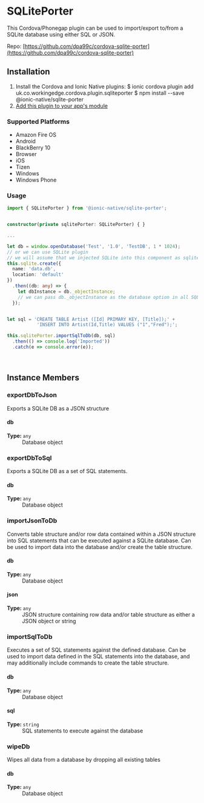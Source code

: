 # SQLitePorter 


This Cordova/Phonegap plugin can be used to import/export to/from a SQLite database using either SQL or JSON.


Repo: [https://github.com/dpa99c/cordova-sqlite-porter](https://github.com/dpa99c/cordova-sqlite-porter)



## Installation 

<ol>
<li>Install the Cordova and Ionic Native plugins:
<code-block language="shell">$ ionic cordova plugin add uk.co.workingedge.cordova.plugin.sqliteporter
$ npm install --save @ionic-native/sqlite-porter
</code-block>
</li>
<li><a href="/docs/native/#Add_Plugins_to_Your_App_Module">Add this plugin to your app's module</a></li>
</ol>



### Supported Platforms

* Amazon Fire OS
* Android
* BlackBerry 10
* Browser
* iOS
* Tizen
* Windows
* Windows Phone




### Usage


```typescript
import { SQLitePorter } from '@ionic-native/sqlite-porter';


constructor(private sqlitePorter: SQLitePorter) { }

...

let db = window.openDatabase('Test', '1.0', 'TestDB', 1 * 1024);
// or we can use SQLite plugin
// we will assume that we injected SQLite into this component as sqlite
this.sqlite.create({
  name: 'data.db',
  location: 'default'
})
  .then((db: any) => {
    let dbInstance = db._objectInstance;
    // we can pass db._objectInstance as the database option in all SQLitePorter methods
  });


let sql = 'CREATE TABLE Artist ([Id] PRIMARY KEY, [Title]);' +
           'INSERT INTO Artist(Id,Title) VALUES ("1","Fred");';

this.sqlitePorter.importSqlToDb(db, sql)
  .then(() => console.log('Imported'))
  .catch(e => console.error(e));


```




<p><br></p>

## Instance Members

### exportDbToJson

Exports a SQLite DB as a JSON structure

<dl>
<dt><h4>db</h4><strong>Type: </strong><code>any</code></dt>
<dd>Database object</dd>
</dl>

### exportDbToSql

Exports a SQLite DB as a set of SQL statements.

<dl>
<dt><h4>db</h4><strong>Type: </strong><code>any</code></dt>
<dd>Database object</dd>
</dl>

### importJsonToDb

Converts table structure and/or row data contained within a JSON structure into SQL statements that can be executed against a SQLite database. Can be used to import data into the database and/or create the table structure.

<dl>
<dt><h4>db</h4><strong>Type: </strong><code>any</code></dt>
<dd>Database object</dd><dt><h4>json</h4><strong>Type: </strong><code>any</code></dt>
<dd>JSON structure containing row data and/or table structure as either a JSON object or string</dd>
</dl>

### importSqlToDb

Executes a set of SQL statements against the defined database. Can be used to import data defined in the SQL statements into the database, and may additionally include commands to create the table structure.

<dl>
<dt><h4>db</h4><strong>Type: </strong><code>any</code></dt>
<dd>Database object</dd><dt><h4>sql</h4><strong>Type: </strong><code>string</code></dt>
<dd>SQL statements to execute against the database</dd>
</dl>

### wipeDb

Wipes all data from a database by dropping all existing tables

<dl>
<dt><h4>db</h4><strong>Type: </strong><code>any</code></dt>
<dd>Database object</dd>
</dl>

<p><br></p>

